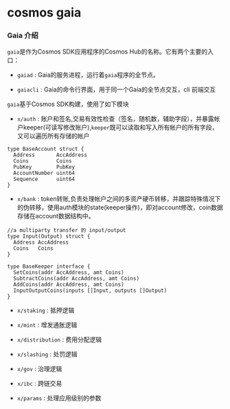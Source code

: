 # cosmos gaia

### Gaia 介绍

`gaia`是作为Cosmos SDK应用程序的Cosmos Hub的名称。它有两个主要的入口：

- `gaiad` : Gaia的服务进程，运行着`gaia`程序的全节点。

- `gaiacli` : Gaia的命令行界面，用于同一个Gaia的全节点交互，cli 前端交互

 `gaia`基于Cosmos SDK构建，使用了如下模块

- `x/auth` : 账户和签名,交易有效性检查（签名，随机数，辅助字段），并暴露帐户keeper(可读写修改账户),`keeper`既可以读取和写入所有帐户的所有字段，又可以遍历所有存储的帐户
```
type BaseAccount struct {
  Address       AccAddress
  Coins         Coins
  PubKey        PubKey
  AccountNumber uint64
  Sequence      uint64
}
```
- `x/bank` : token转账,负责处理帐户之间的多资产硬币转移，并跟踪特殊情况下的伪转移，使用auth模块的state(keeper操作)，即对account修改，coin数据存储在account数据结构中。

```
//a multiparty transfer 的 input/output
type Input(Output) struct {
  Address AccAddress
  Coins   Coins
}

type BaseKeeper interface {
  SetCoins(addr AccAddress, amt Coins)
  SubtractCoins(addr AccAddress, amt Coins)
  AddCoins(addr AccAddress, amt Coins)
  InputOutputCoins(inputs []Input, outputs []Output)
}
```



- `x/staking` : 抵押逻辑

- `x/mint` : 增发通胀逻辑

- `x/distribution` : 费用分配逻辑

- `x/slashing` : 处罚逻辑

- `x/gov` : 治理逻辑

- `x/ibc` : 跨链交易

- `x/params` : 处理应用级别的参数
